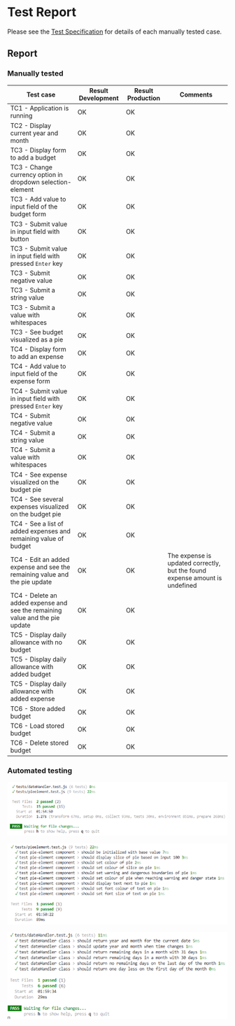 # Test Report
Please see the [Test Specification](testspecification.md) for details of each manually tested case.

## Report
### Manually tested
| **Test case** | **Result Development** | **Result Production** | **Comments** |
|---------------|------------------------|------------------------|---------------|
| TC1 -  Application is running | OK | OK |  |
| TC2 -  Display current year and month  | OK | OK |  |
| TC3 -  Display form to add a budget | OK | OK |  |
| TC3 -  Change currency option in dropdown selection-element | OK | OK |  |
| TC3 -  Add value to input field of the budget form | OK | OK |  |
| TC3 -  Submit value in input field with button | OK | OK |  |
| TC3 -  Submit value in input field with pressed `Enter` key | OK | OK |  |
| TC3 -  Submit negative value | OK | OK |  |
| TC3 -  Submit a string value | OK | OK |  |
| TC3 -  Submit a value with whitespaces | OK | OK |  |
| TC3 -  See budget visualized as a pie | OK | OK |  |
| TC4 -  Display form to add an expense | OK | OK |  |
| TC4 -  Add value to input field of the expense form | OK | OK |  |
| TC4 -  Submit value in input field with pressed `Enter` key | OK | OK |  |
| TC4 -  Submit negative value| OK | OK |  |
| TC4 -  Submit a string value | OK | OK |  |
| TC4 -  Submit a value with whitespaces | OK | OK |  |
| TC4 -  See expense visualized on the budget pie | OK | OK |  |
| TC4 -  See several expenses visualized on the budget pie | OK | OK |  |
| TC4 -  See a list of added expenses and remaining value of budget | OK | OK |  |
| TC4 -  Edit an added expense and see the remaining value and the pie update | OK | OK | The expense is updated correctly, but the found expense amount is undefined |
| TC4 -  Delete an added expense and see the remaining value and the pie update | OK | OK |  |
| TC5 - Display daily allowance with no budget | OK | OK |  |
| TC5 - Display daily allowance with added budget | OK | OK |  |
| TC5 - Display daily allowance with added expense | OK | OK |  |
| TC6 - Store added budget | OK | OK |  |
| TC6 - Load stored budget | OK | OK |  |
| TC6 - Delete stored budget | OK | OK |  |

### Automated testing
![Test](./images/unittests.png)

![TestPieModule](./images/pie-test.png)


![TestDate](./images/testdate.png)

